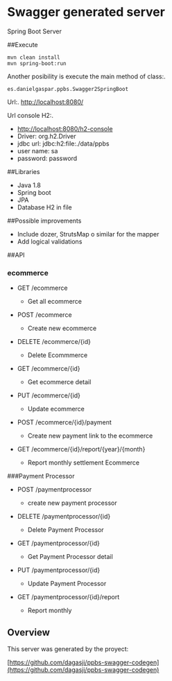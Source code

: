 # Swagger generated server

Spring Boot Server 

##Execute

	mvn clean install
	mvn spring-boot:run

Another posibility is execute the main method of class:.

	es.danielgaspar.ppbs.Swagger2SpringBoot
	
Url:.
	[http://localhost:8080/](http://localhost:8080/)
	
	
Url console H2:.
- [http://localhost:8080/h2-console](http://localhost:8080/h2-console)
- Driver: org.h2.Driver
- jdbc url: jdbc:h2:file:./data/ppbs
- user name: sa
- password: password
	
##Libraries
- Java 1.8
- Spring boot
- JPA
- Database H2 in file


##Possible improvements
- Include dozer, StrutsMap o similar for the mapper
- Add logical validations

##API

### ecommerce

- GET /ecommerce
	- Get all ecommerce

- POST /ecommerce
	- Create new ecommerce

- DELETE /ecommerce/{id}
	- Delete Ecommmerce

- GET /ecommerce/{id}
	- Get ecommerce detail

- PUT /ecommerce/{id}
	- Update ecommerce

- POST /ecommerce/{id}/payment
	- Create new payment link to the ecommerce

- GET /ecommerce/{id}/report/{year}/{month}
	- Report monthly settlement Ecommerce

###Payment Processor
- POST /paymentprocessor
	- create new payment processor

- DELETE /paymentprocessor/{id}
	- Delete Payment Processor

- GET /paymentprocessor/{id}
	- Get Payment Processor detail

- PUT /paymentprocessor/{id}
	- Update Payment Processor

- GET /paymentprocessor/{id}/report
	- Report monthly


## Overview  
This server was generated by the proyect:

[https://github.com/dagasji/ppbs-swagger-codegen](https://github.com/dagasji/ppbs-swagger-codegen)
